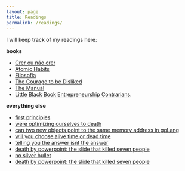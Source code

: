 ```yaml
---
layout: page
title: Readings
permalink: /readings/
---
```


I will keep track of my readings here:

**books**

* [Crer ou não crer](https://www.amazon.com.br/Crer-ou-n%C3%A3o-F%C3%A1bio-Melo/dp/8542211316/)
* [Atomic Habits](https://www.amazon.com.br/Atomic-Habits-Proven-Build-English-ebook/dp/B07D23CFGR/)
* [Filosofia](https://www.amazon.com.br/Tudo-precisa-saber-sobre-filosofia/dp/8573129727)
* [The Courage to be Disliked](https://www.amazon.com/Courage-Be-Disliked-Phenomenon-Happiness/dp/1501197274/)
* [The Manual](https://www.amazon.com/Manual-Philosophers-Guide-Life/dp/1545461112)
* [Little Black Book Entrepreneurship Contrarians](https://www.amazon.com/Little-Black-Book-Entrepreneurship-Contrarians/dp/1480576883).

**everything else**

* [first principles](https://fs.blog/2018/04/first-principles/)
* [were optimizing ourselves to death](https://zandercutt.com/2019/02/18/were-optimizing-ourselves-to-death/)
* [can two new objects point to the same memory address in goLang](https://www.pixelstech.net/article/1554529174-Can-two-new-objects-point-to-the-same-memory-address-in-GoLang)
* [will you choose alive time or dead time](https://humanparts.medium.com/will-you-choose-alive-time-or-dead-time-8d7b8ba212)
* [telling you the answer isnt the answer](https://www.wired.com/2013/10/telling-you-the-answer-isnt-the-answer/)
* [death by powerpoint: the slide that killed seven people](https://mcdreeamiemusings.com/new-blog/2019/4/13/gsux1h6bnt8lqjd7w2t2mtvfg81uhx)
* [no silver bullet](http://worrydream.com/refs/brooks-nosilverbullet.pdf)
* [death by powerpoint: the slide that killed seven people](https://mcdreeamiemusings.com/new-blog/2019/4/13/gsux1h6bnt8lqjd7w2t2mtvfg81uhx)
